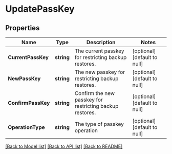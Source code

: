 # UpdatePassKey

## Properties
Name | Type | Description | Notes
------------ | ------------- | ------------- | -------------
**CurrentPassKey** | **string** | The current passkey for restricting backup restores. | [optional] [default to null]
**NewPassKey** | **string** | The new passkey for restricting backup restores. | [optional] [default to null]
**ConfirmPassKey** | **string** | Confirm the new passkey for restricting backup restores. | [optional] [default to null]
**OperationType** | **string** | The type of passkey operation | [optional] [default to null]

[[Back to Model list]](../README.md#documentation-for-models) [[Back to API list]](../README.md#documentation-for-api-endpoints) [[Back to README]](../README.md)

